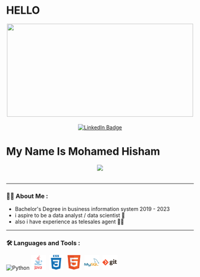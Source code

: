 # HELLO
<div id="header" align="center">
  <img src="https://media.giphy.com/media/3oEjHQn7PBRvy9A5mE/giphy.gif" width="500" height="250"/>
</div><br>
<div id="badges" align="center">
  <a href="https://www.linkedin.com/in/mohamed-hisham-ibrahim/">
    <img src="https://img.shields.io/badge/LinkedIn-blue?style=for-the-badge&logo=linkedin&logoColor=white" alt="LinkedIn Badge"/>
  </a><br>
  </div>
  
# My Name Is Mohamed Hisham 

<div  align="center">
  <img src="https://media.giphy.com/media/Dh5q0sShxgp13DwrvG/giphy.gif"/>
</div><br>

---
### :man_technologist: About Me :
-  Bachelor's Degree in business information system 2019 - 2023 <br>
-  i aspire to be a data analyst / data scientist :pray: <br>
-  also i have experience as telesales agent :man_shrugging:<br>

---

### :hammer_and_wrench: Languages and Tools :
<div>
  <img src="https://www.python.org/community/logos/" title="Python" alt="Python" width="40" height="40"/>
  <img src="https://github.com/devicons/devicon/blob/master/icons/java/java-original-wordmark.svg" title="Java" alt="Java" width="40" height="40"/>&nbsp;
  <img src="https://github.com/devicons/devicon/blob/master/icons/css3/css3-plain-wordmark.svg"  title="CSS3" alt="CSS" width="40" height="40"/>&nbsp;
  <img src="https://github.com/devicons/devicon/blob/master/icons/html5/html5-original.svg" title="HTML5" alt="HTML" width="40" height="40"/>&nbsp;
  <img src="https://github.com/devicons/devicon/blob/master/icons/mysql/mysql-original-wordmark.svg" title="MySQL"  alt="MySQL" width="40" height="40"/>&nbsp;
  <img src="https://github.com/devicons/devicon/blob/master/icons/git/git-original-wordmark.svg" title="Git" alt="Git" width="40" height="40"/>
</div>
